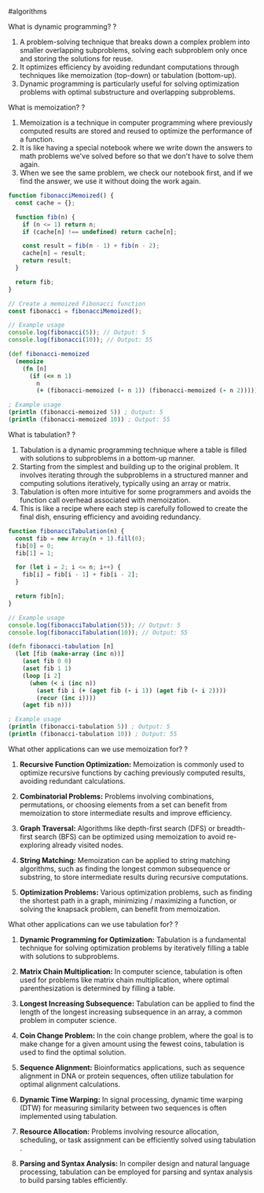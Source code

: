 #algorithms

What is dynamic programming?
?
1. A problem-solving technique that breaks down a complex problem into smaller overlapping subproblems, solving each subproblem only once and storing the solutions for reuse. 
2. It optimizes efficiency by avoiding redundant computations through techniques like memoization (top-down) or tabulation (bottom-up). 
3. Dynamic programming is particularly useful for solving optimization problems with optimal substructure and overlapping subproblems.

What is memoization?
?
1. Memoization is a technique in computer programming where previously computed results are stored and reused to optimize the performance of a function.
2. It is like having a special notebook where we write down the answers to math problems we've solved before so that we don't have to solve them again. 
3. When we see the same problem, we check our notebook first, and if we find the answer, we use it without doing the work again. 

```javascript
function fibonacciMemoized() {
  const cache = {};

  function fib(n) {
    if (n <= 1) return n;
    if (cache[n] !== undefined) return cache[n];

    const result = fib(n - 1) + fib(n - 2);
    cache[n] = result;
    return result;
  }

  return fib;
}

// Create a memoized Fibonacci function
const fibonacci = fibonacciMemoized();

// Example usage
console.log(fibonacci(5)); // Output: 5
console.log(fibonacci(10)); // Output: 55
```

```clojure
(def fibonacci-memoized
  (memoize
    (fn [n]
      (if (<= n 1)
        n
        (+ (fibonacci-memoized (- n 1)) (fibonacci-memoized (- n 2)))))))

; Example usage
(println (fibonacci-memoized 5)) ; Output: 5
(println (fibonacci-memoized 10)) ; Output: 55
```

What is tabulation?
?
1. Tabulation is a dynamic programming technique where a table is filled with solutions to subproblems in a bottom-up manner.
2. Starting from the simplest and building up to the original problem. It involves iterating through the subproblems in a structured manner and computing solutions iteratively, typically using an array or matrix. 
3. Tabulation is often more intuitive for some programmers and avoids the function call overhead associated with memoization.
4. This is like a recipe where each step is carefully followed to create the final dish, ensuring efficiency and avoiding redundancy.

```javascript
function fibonacciTabulation(n) {
  const fib = new Array(n + 1).fill(0);
  fib[0] = 0;
  fib[1] = 1;

  for (let i = 2; i <= n; i++) {
    fib[i] = fib[i - 1] + fib[i - 2];
  }

  return fib[n];
}

// Example usage
console.log(fibonacciTabulation(5)); // Output: 5
console.log(fibonacciTabulation(10)); // Output: 55

```

```clojure
(defn fibonacci-tabulation [n]
  (let [fib (make-array (inc n))]
    (aset fib 0 0)
    (aset fib 1 1)
    (loop [i 2]
      (when (< i (inc n))
        (aset fib i (+ (aget fib (- i 1)) (aget fib (- i 2))))
        (recur (inc i))))
    (aget fib n)))

; Example usage
(println (fibonacci-tabulation 5)) ; Output: 5
(println (fibonacci-tabulation 10)) ; Output: 55

```

What other applications can we use memoization for?
?
1. **Recursive Function Optimization:**
    Memoization is commonly used to optimize recursive functions by caching previously computed results, avoiding redundant calculations.
    
2. **Combinatorial Problems:**
    Problems involving combinations, permutations, or choosing elements from a set can benefit from memoization to store intermediate results and improve efficiency.
    
3. **Graph Traversal:**
     Algorithms like depth-first search (DFS) or breadth-first search (BFS) can be optimized using memoization to avoid re-exploring already visited nodes.
     
4. **String Matching:**
    Memoization can be applied to string matching algorithms, such as finding the longest common subsequence or substring, to store intermediate results during recursive computations.
    
5. **Optimization Problems:**
    Various optimization problems, such as finding the shortest path in a graph, minimizing / maximizing a function, or solving the knapsack problem, can benefit from memoization.

What other applications can we use tabulation for?
?
1. **Dynamic Programming for Optimization:**
	Tabulation is a fundamental technique for solving optimization problems by iteratively filling a table with solutions to subproblems.
	
2. **Matrix Chain Multiplication:**
    In computer science, tabulation is often used for problems like matrix chain multiplication, where optimal parenthesization is determined by filling a table.
    
3. **Longest Increasing Subsequence:**
    Tabulation can be applied to find the length of the longest increasing subsequence in an array, a common problem in computer science.
    
4. **Coin Change Problem:**
    In the coin change problem, where the goal is to make change for a given amount using the fewest coins, tabulation is used to find the optimal solution.
    
5. **Sequence Alignment:**
    Bioinformatics applications, such as sequence alignment in DNA or protein sequences, often utilize tabulation for optimal alignment calculations.
    
6. **Dynamic Time Warping:**
    In signal processing, dynamic time warping (DTW) for measuring similarity between two sequences is often implemented using tabulation.
    
7. **Resource Allocation:**
    Problems involving resource allocation, scheduling, or task assignment can be efficiently solved using tabulation
    .
8. **Parsing and Syntax Analysis:**
    In compiler design and natural language processing, tabulation can be employed for parsing and syntax analysis to build parsing tables efficiently.

